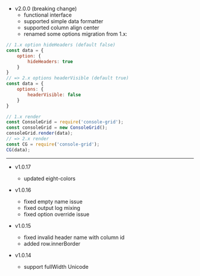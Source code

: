 * v2.0.0 (breaking change)
    - functional interface 
    - supported simple data formatter
    - supported column align center
    - renamed some options
migration from 1.x:
```js
// 1.x option hideHeaders (default false)
const data = {
    option: {
        hideHeaders: true
    }
}
// => 2.x options headerVisible (default true)
const data = {
    options: {
        headerVisible: false
    }
}

// 1.x render
const ConsoleGrid = require('console-grid');
const consoleGrid = new ConsoleGrid();
consoleGrid.render(data);
// => 2.x render
const CG = require('console-grid');
CG(data);

```

---

* v1.0.17
    - updated eight-colors

* v1.0.16
    - fixed empty name issue
    - fixed output log mixing
    - fixed option override issue

* v1.0.15
    - fixed invalid header name with column id
    - added row.innerBorder

* v1.0.14
    - support fullWidth Unicode